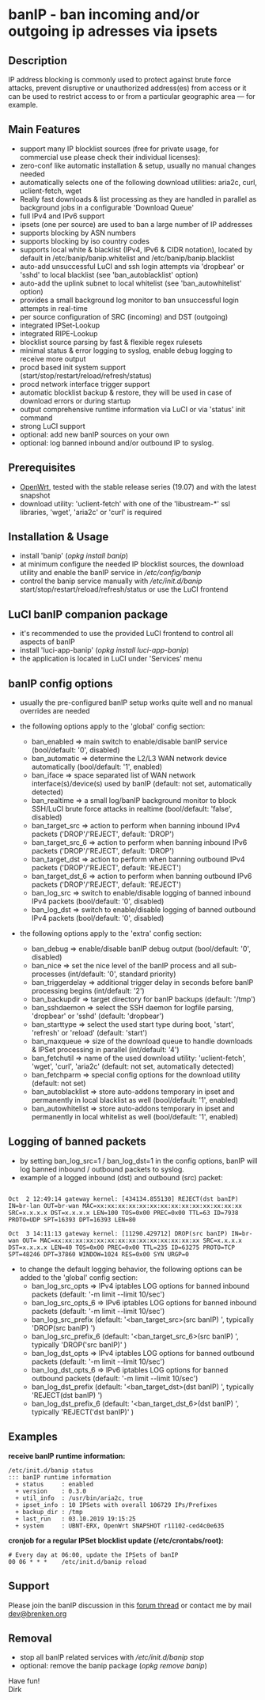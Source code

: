 # banIP - ban incoming and/or outgoing ip adresses via ipsets

## Description
IP address blocking is commonly used to protect against brute force attacks, prevent disruptive or unauthorized address(es) from access or it can be used to restrict access to or from a particular geographic area — for example.  

## Main Features
* support many IP blocklist sources (free for private usage, for commercial use please check their individual licenses):
* zero-conf like automatic installation & setup, usually no manual changes needed
* automatically selects one of the following download utilities: aria2c, curl, uclient-fetch, wget
* Really fast downloads & list processing as they are handled in parallel as background jobs in a configurable 'Download Queue'
* full IPv4 and IPv6 support
* ipsets (one per source) are used to ban a large number of IP addresses
* supports blocking by ASN numbers
* supports blocking by iso country codes
* supports local white & blacklist (IPv4, IPv6 & CIDR notation), located by default in /etc/banip/banip.whitelist and /etc/banip/banip.blacklist
* auto-add unsuccessful LuCI and ssh login attempts via 'dropbear' or 'sshd' to local blacklist (see 'ban_autoblacklist' option)
* auto-add the uplink subnet to local whitelist (see 'ban_autowhitelist' option)
* provides a small background log monitor to ban unsuccessful login attempts in real-time
* per source configuration of SRC (incoming) and DST (outgoing)
* integrated IPSet-Lookup
* integrated RIPE-Lookup
* blocklist source parsing by fast & flexible regex rulesets
* minimal status & error logging to syslog, enable debug logging to receive more output
* procd based init system support (start/stop/restart/reload/refresh/status)
* procd network interface trigger support
* automatic blocklist backup & restore, they will be used in case of download errors or during startup
* output comprehensive runtime information via LuCI or via 'status' init command
* strong LuCI support
* optional: add new banIP sources on your own
* optional: log banned inbound and/or outbound IP to syslog.

## Prerequisites
* [OpenWrt](https://openwrt.org), tested with the stable release series (19.07) and with the latest snapshot
* download utility: 'uclient-fetch' with one of the 'libustream-*' ssl libraries, 'wget',  'aria2c' or 'curl' is required

## Installation & Usage
* install 'banip' (_opkg install banip_)
* at minimum configure the needed IP blocklist sources, the download utility and enable the banIP service in _/etc/config/banip_
* control the banip service manually with _/etc/init.d/banip_ start/stop/restart/reload/refresh/status or use the LuCI frontend

## LuCI banIP companion package
* it's recommended to use the provided LuCI frontend to control all aspects of banIP
* install 'luci-app-banip' (_opkg install luci-app-banip_)
* the application is located in LuCI under 'Services' menu

## banIP config options
* usually the pre-configured banIP setup works quite well and no manual overrides are needed
* the following options apply to the 'global' config section:
  * ban\_enabled => main switch to enable/disable banIP service (bool/default: '0', disabled)
  * ban\_automatic => determine the L2/L3 WAN network device automatically (bool/default: '1', enabled)
  * ban\_iface => space separated list of WAN network interface(s)/device(s) used by banIP (default: not set, automatically detected)
  * ban\_realtime => a small log/banIP background monitor to block SSH/LuCI brute force attacks in realtime (bool/default: 'false', disabled)
  * ban\_target\_src => action to perform when banning inbound IPv4 packets ('DROP'/'REJECT', default: 'DROP')
  * ban\_target\_src\_6 => action to perform when banning inbound IPv6 packets ('DROP'/'REJECT', default: 'DROP')
  * ban\_target\_dst => action to perform when banning outbound IPv4 packets ('DROP'/'REJECT', default: 'REJECT')
  * ban\_target\_dst\_6 => action to perform when banning outbound IPv6 packets ('DROP'/'REJECT', default: 'REJECT')
  * ban\_log\_src => switch to enable/disable logging of banned inbound IPv4 packets (bool/default: '0', disabled)
  * ban\_log\_dst => switch to enable/disable logging of banned outbound IPv4 packets (bool/default: '0', disabled)

* the following options apply to the 'extra' config section:
  * ban\_debug => enable/disable banIP debug output (bool/default: '0', disabled)
  * ban\_nice => set the nice level of the banIP process and all sub-processes (int/default: '0', standard priority)
  * ban\_triggerdelay => additional trigger delay in seconds before banIP processing begins (int/default: '2')
  * ban\_backupdir => target directory for banIP backups (default: '/tmp')
  * ban\_sshdaemon => select the SSH daemon for logfile parsing, 'dropbear' or 'sshd' (default: 'dropbear')
  * ban\_starttype => select the used start type during boot, 'start', 'refresh' or 'reload' (default: 'start')
  * ban\_maxqueue => size of the download queue to handle downloads & IPSet processing in parallel (int/default: '4')
  * ban\_fetchutil => name of the used download utility: 'uclient-fetch', 'wget', 'curl', 'aria2c' (default: not set, automatically detected)
  * ban\_fetchparm => special config options for the download utility (default: not set)
  * ban\_autoblacklist => store auto-addons temporary in ipset and permanently in local blacklist as well (bool/default: '1', enabled)
  * ban\_autowhitelist => store auto-addons temporary in ipset and permanently in local whitelist as well (bool/default: '1', enabled)

## Logging of banned packets
* by setting ban\_log\_src=1 / ban\_log\_dst=1 in the config options, banIP will log banned inbound / outbound packets to syslog.
* example of a logged inbound (dst) and outbound (src) packet:
<pre><code>
Oct  2 12:49:14 gateway kernel: [434134.855130] REJECT(dst banIP) IN=br-lan OUT=br-wan MAC=xx:xx:xx:xx:xx:xx:xx:xx:xx:xx:xx:xx:xx:xx SRC=x.x.x.x DST=x.x.x.x LEN=100 TOS=0x00 PREC=0x00 TTL=63 ID=7938 PROTO=UDP SPT=16393 DPT=16393 LEN=80

Oct  3 14:11:13 gateway kernel: [11290.429712] DROP(src banIP) IN=br-wan OUT= MAC=xx:xx:xx:xx:xx:xx:xx:xx:xx:xx:xx:xx:xx:xx SRC=x.x.x.x DST=x.x.x.x LEN=40 TOS=0x00 PREC=0x00 TTL=235 ID=63275 PROTO=TCP SPT=48246 DPT=37860 WINDOW=1024 RES=0x00 SYN URGP=0
</code></pre>
* to change the default logging behavior, the following options can be added to the 'global' config section:
  * ban\_log\_src\_opts => IPv4 iptables LOG options for banned inbound packets (default: '-m limit --limit 10/sec')
  * ban\_log\_src\_opts\_6 => IPv6 iptables LOG options for banned inbound packets (default: '-m limit --limit 10/sec')
  * ban\_log\_src\_prefix (default: '<ban\_target\_src>(src banIP) ', typically 'DROP(src banIP) ')
  * ban\_log\_src\_prefix\_6 (default: '<ban\_target\_src\_6>(src banIP) ', typically 'DROP('src banIP)' )
  * ban\_log\_dst\_opts => IPv4 iptables LOG options for banned outbound packets (default: '-m limit --limit 10/sec')
  * ban\_log\_dst\_opts\_6 => IPv6 iptables LOG options for banned outbound packets (default: '-m limit --limit 10/sec')
  * ban\_log\_dst\_prefix (default: '<ban\_target\_dst>(dst banIP) ', typically 'REJECT(dst banIP) ')
  * ban\_log\_dst\_prefix\_6 (default: '<ban\_target\_dst\_6>(dst banIP) ', typically 'REJECT('dst banIP)' )

## Examples
**receive banIP runtime information:**

```
/etc/init.d/banip status
::: banIP runtime information
  + status     : enabled
  + version    : 0.3.0
  + util_info  : /usr/bin/aria2c, true
  + ipset_info : 10 IPSets with overall 106729 IPs/Prefixes
  + backup_dir : /tmp
  + last_run   : 03.10.2019 19:15:25
  + system     : UBNT-ERX, OpenWrt SNAPSHOT r11102-ced4c0e635
```

**cronjob for a regular IPSet blocklist update (/etc/crontabs/root):**

```
# Every day at 06:00, update the IPSets of banIP
00 06 * * *    /etc/init.d/banip reload
```

## Support
Please join the banIP discussion in this [forum thread](https://forum.openwrt.org/t/banip-support-thread/16985) or contact me by mail <dev@brenken.org>  

## Removal
* stop all banIP related services with _/etc/init.d/banip stop_
* optional: remove the banip package (_opkg remove banip_)

Have fun!  
Dirk  
